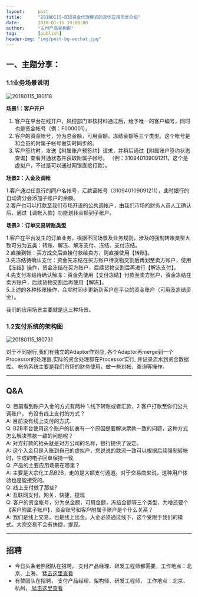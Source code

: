 ```yaml
---                           
layout:     post                                                
title:      "20180115-B2B资金代理模式的具体应用场景介绍"                                                                               
date:       2018-01-15 19:00:00  
author:     "支付产品架构群"      
tag:		[publish]                                    
header-img: "img/post-bg-wechat.jpg"        
---
```



## 一、主题分享：
 
### 1.1业务场景说明

![20180115_180118](http://static.cocolian.cn/img/201801/20180115_180118.png)  

**场景1：客户开户**  

1. 客户在平台在线开户，风控部门审核材料通过后，给予唯一的客户编号，同时也是资金帐号（例：F000001）。     
2. 客户的资金帐号，分为总金额，可用金额，冻结金额等三个类型。这个帐号是和会员的附属子帐号做实时同步的。     
3. 客户签约时，发送【附属账户预签约】请求，并稍后通过【附属账户签约状态查询】查看开通状态并获取附属子帐号。    （例：310940109091211，这个是虚拟户，不过是可以通过网银直接打款）。  

**场景2：入金及调帐**  

1.客户通过任意行的同户名帐号，汇款至帐号（310940109091211），此时银行的自动清分会添加子账户的余额。     
2.客户也可以打款至我们市场开设的公共调帐户，由我们市场的财务人员人工确认后，通过【调帐入款】功能划转金额到子账户。  

**场景3：订单交易转账类型**

1.客户在平台发生的订单业务，根据不同场景及业务规则，涉及的强制转账类型大致可分为五类：转账、解冻、解冻支付、冻结、支付冻结。   
2.直接到帐：买方成交后直接付款给卖方，则直接使用【转账】。   
3.先冻结待确认支付：资金先冻结在买方账户待货物交割后再划至卖方账户，使用【冻结】操作，资金冻结在买方账户，后续货物交割后再进行【解冻支付】。   
4.先支付冻结待确认解冻：资金先使用【支付冻结】付款至卖方账户，资金冻结在卖方账户，后续货物交割后再使用【解冻】。   
5.上述的各种转账操作，会实时同步更新到客户在平台的资金账户（可用及冻结资金）。   

我们的应用场景主要就是这三种场景。

### 1.2支付系统的架构图

![20180115_180731](http://static.cocolian.cn/img/201801/20180115_180731.png)  

对于不同银行,我们有独立的Adaptor作对应, 各个Adaptor再merge到一个Processor的处理器,实际的资金处理都在Processor实行, 并记录流水到资金数据库。   帐务系统主要是我们市场的财务使用，做一些对帐，查询等操作。

---  

## Q&A

Q: 目前看到账户入金的方式有两种 1.线下转账或者汇款，2 客户打款至你们公共调账户， 有没有线上支付的方式？   
A: 目前没有线上支付的方式.  
Q: B2B平台使用这个账户的初衷有一个原因是要解决票款一致的问题，这种方式怎么解决票款一致的问题呢？   
A: 对方打款的抬头就是对方公司的名称，银行提供了设定。  
A: 这个入金只是入账到自己的虚拟户，您说说的款流一致可以根据后续强制转帐时，生成的电子回单保持一致.  
Q: 产品的主要应用场景在哪里？     
A: 主要是大宗化工品B2B，走的是大额支付通道。对于交易商来说，这种用户体验也是能接受的。  
Q: 线上支付做了那些?    
A: 互联网支付，网关，快捷，提现  
Q: 客户的资金帐号，分为总金额，可用金额，冻结金额等三个类型，为啥还要个【客户附属子账户】，资金账号和客户附属子账户是个什么关系？  
A: 我们是线上交易，也是线上出金。入金必须通过线下，这个受限于我们的模式。大宗交易不会有快捷，提现。  

--- 

## 招聘

- 今日头条老熊团队在招聘， 支付产品经理、研发工程师都需要，工作地点：北京、上海， [猛击这里查看 ](http://doc.cocolian.cn/job/2018/01/16/toutiao/)  
- 有赞团队在招聘， 支付产品经理、架构师、研发工程师， 工作地点：北京、杭州，[ 猛击这里查看](http://doc.cocolian.cn/job/2018/01/17/youzan/)   
